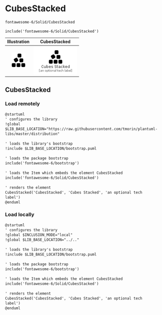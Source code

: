 # CubesStacked


```text
fontawesome-6/Solid/CubesStacked
```

```text
include('fontawesome-6/Solid/CubesStacked')
```



| Illustration | CubesStacked |
| :---: | :---: |
| ![illustration for Illustration](../../fontawesome-6/Solid/CubesStacked.png) | ![illustration for CubesStacked](../../fontawesome-6/Solid/CubesStacked.Local.png) |




## CubesStacked

### Load remotely
```plantuml
@startuml
' configures the library
!global $LIB_BASE_LOCATION="https://raw.githubusercontent.com/tmorin/plantuml-libs/master/distribution"

' loads the library's bootstrap
!include $LIB_BASE_LOCATION/bootstrap.puml

' loads the package bootstrap
include('fontawesome-6/bootstrap')

' loads the Item which embeds the element CubesStacked
include('fontawesome-6/Solid/CubesStacked')

' renders the element
CubesStacked('CubesStacked', 'Cubes Stacked', 'an optional tech label')
@enduml
```

### Load locally
```plantuml
@startuml
' configures the library
!global $INCLUSION_MODE="local"
!global $LIB_BASE_LOCATION="../.."

' loads the library's bootstrap
!include $LIB_BASE_LOCATION/bootstrap.puml

' loads the package bootstrap
include('fontawesome-6/bootstrap')

' loads the Item which embeds the element CubesStacked
include('fontawesome-6/Solid/CubesStacked')

' renders the element
CubesStacked('CubesStacked', 'Cubes Stacked', 'an optional tech label')
@enduml
```

